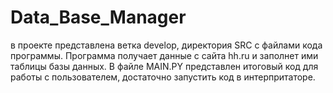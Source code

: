 # Data_Base_Manager
в проекте представлена ветка develop, директория SRC с файлами кода программы. Программа получает данные с сайта hh.ru и заполнет ими таблицы базы данных. В файле MAIN.PY представлен итоговый код для работы с пользователем, достаточно запустить код в интерпритаторе.
